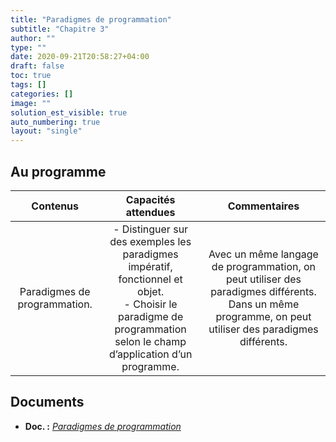 ```yaml
---
title: "Paradigmes de programmation"
subtitle: "Chapitre 3"
author: ""
type: ""
date: 2020-09-21T20:58:27+04:00
draft: false
toc: true
tags: []
categories: []
image: ""
solution_est_visible: true
auto_numbering: true
layout: "single"
---
```


## Au programme

| Contenus | Capacités attendues | Commentaires |
|:-:|:-:|:-:|
|  Paradigmes de programmation. |  - Distinguer sur des exemples les paradigmes impératif, fonctionnel et objet. <br />- Choisir le paradigme de programmation selon le champ d’application d’un programme. |  Avec un même langage de programmation, on peut utiliser des paradigmes différents. Dans un même programme, on peut utiliser des paradigmes différents. |

## Documents

- **Doc. :** [*Paradigmes de programmation*](1-paradigmes-programmation)
